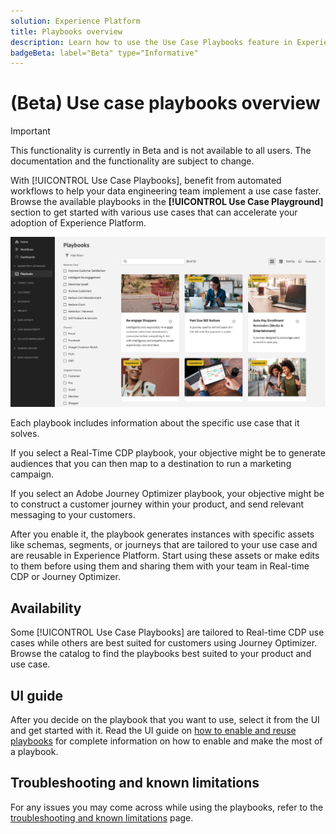 ```yaml
---
solution: Experience Platform
title: Playbooks overview
description: Learn how to use the Use Case Playbooks feature in Experience Platform to get started with various marketing use cases
badgeBeta: label="Beta" type="Informative"
---
```


# (Beta) Use case playbooks overview

>[!IMPORTANT]
>
>This functionality is currently in Beta and is not available to all users. The documentation and the functionality are subject to change.

With [!UICONTROL Use Case Playbooks], benefit from automated workflows to help your data engineering team implement a use case faster. Browse the available playbooks in the **[!UICONTROL Use Case Playground]** section to get started with various use cases that can accelerate your adoption of Experience Platform. 

![View of all playbooks](/help/use-case-playbooks/assets/playbooks/overview/playbooks-landing-page.png)

Each playbook includes information about the specific use case that it solves. 

If you select a Real-Time CDP playbook, your objective might be to generate audiences that you can then map to a destination to run a marketing campaign. 

If you select an Adobe Journey Optimizer playbook, your objective might be to construct a customer journey within your product, and send relevant messaging to your customers.  

After you enable it, the playbook generates instances with specific assets like schemas, segments, or journeys that are tailored to your use case and are reusable in Experience Platform. Start using these assets or make edits to them before using them and sharing them with your team in Real-time CDP or Journey Optimizer.

## Availability

Some [!UICONTROL Use Case Playbooks] are tailored to Real-time CDP use cases while others are best suited for customers using Journey Optimizer. Browse the catalog to find the playbooks best suited to your product and use case.

## UI guide

After you decide on the playbook that you want to use, select it from the UI and get started with it. Read the UI guide on [how to enable and reuse playbooks](/help/use-case-playbooks/playbooks/ui-guide.md) for complete information on how to enable and make the most of a playbook.  

## Troubleshooting and known limitations

For any issues you may come across while using the playbooks, refer to the [troubleshooting and known limitations](/help/use-case-playbooks/playbooks/troubleshooting.md) page.